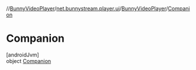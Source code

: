 //[BunnyVideoPlayer](../../../../index.md)/[net.bunnystream.player.ui](../../index.md)/[BunnyVideoPlayer](../index.md)/[Companion](index.md)

# Companion

[androidJvm]\
object [Companion](index.md)

